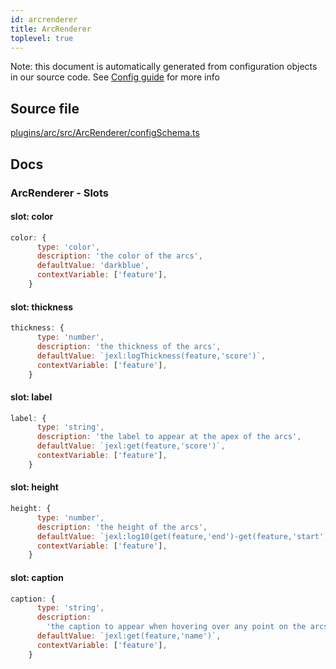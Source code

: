 ```yaml
---
id: arcrenderer
title: ArcRenderer
toplevel: true
---
```

Note: this document is automatically generated from configuration objects in
our source code. See [Config guide](/docs/config_guide) for more info

## Source file

[plugins/arc/src/ArcRenderer/configSchema.ts](https://github.com/GMOD/jbrowse-components/blob/main/plugins/arc/src/ArcRenderer/configSchema.ts)

## Docs







### ArcRenderer - Slots
#### slot: color



```js
color: {
      type: 'color',
      description: 'the color of the arcs',
      defaultValue: 'darkblue',
      contextVariable: ['feature'],
    }
```

#### slot: thickness



```js
thickness: {
      type: 'number',
      description: 'the thickness of the arcs',
      defaultValue: `jexl:logThickness(feature,'score')`,
      contextVariable: ['feature'],
    }
```

#### slot: label



```js
label: {
      type: 'string',
      description: 'the label to appear at the apex of the arcs',
      defaultValue: `jexl:get(feature,'score')`,
      contextVariable: ['feature'],
    }
```

#### slot: height



```js
height: {
      type: 'number',
      description: 'the height of the arcs',
      defaultValue: `jexl:log10(get(feature,'end')-get(feature,'start'))*50`,
      contextVariable: ['feature'],
    }
```

#### slot: caption



```js
caption: {
      type: 'string',
      description:
        'the caption to appear when hovering over any point on the arcs',
      defaultValue: `jexl:get(feature,'name')`,
      contextVariable: ['feature'],
    }
```




